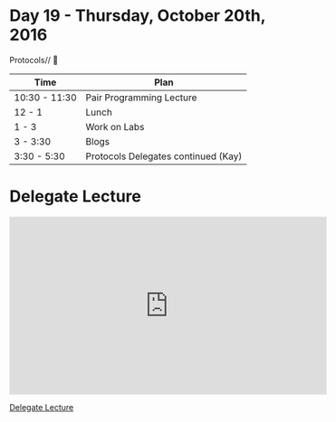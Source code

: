 # Day 19 - Thursday, October 20th, 2016

Protocols// :blue_heart:


Time        |   Plan   |
----------------|-------
10:30 - 11:30       | Pair Programming Lecture
12 - 1    | Lunch
1 - 3 | Work on Labs
3 - 3:30     | Blogs
3:30 - 5:30 | Protocols Delegates continued (Kay)


# Delegate Lecture

<iframe width="560" height="315" src="https://www.youtube.com/embed/729NHVhzuX0?rel=0&modestbranding=1" frameborder="0" allowfullscreen></iframe><p><a href="https://www.youtube.com/watch?v=729NHVhzuX0">Delegate Lecture</a></p>
